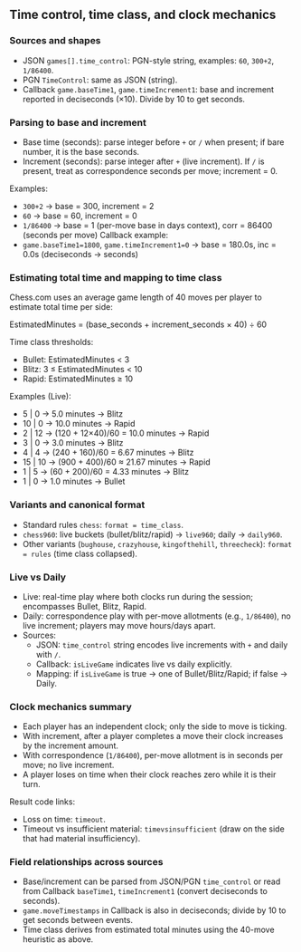 ## Time control, time class, and clock mechanics

### Sources and shapes
- JSON `games[].time_control`: PGN-style string, examples: `60`, `300+2`, `1/86400`.
- PGN `TimeControl`: same as JSON (string).
- Callback `game.baseTime1`, `game.timeIncrement1`: base and increment reported in deciseconds (×10). Divide by 10 to get seconds.

### Parsing to base and increment
- Base time (seconds): parse integer before `+` or `/` when present; if bare number, it is the base seconds.
- Increment (seconds): parse integer after `+` (live increment). If `/` is present, treat as correspondence seconds per move; increment = 0.

Examples:
- `300+2` → base = 300, increment = 2
- `60` → base = 60, increment = 0
- `1/86400` → base = 1 (per-move base in days context), corr = 86400 (seconds per move)
Callback example:
- `game.baseTime1=1800`, `game.timeIncrement1=0` → base = 180.0s, inc = 0.0s (deciseconds → seconds)

### Estimating total time and mapping to time class
Chess.com uses an average game length of 40 moves per player to estimate total time per side:

EstimatedMinutes = (base_seconds + increment_seconds × 40) ÷ 60

Time class thresholds:
- Bullet: EstimatedMinutes < 3
- Blitz: 3 ≤ EstimatedMinutes < 10
- Rapid: EstimatedMinutes ≥ 10

Examples (Live):
- 5 | 0 → 5.0 minutes → Blitz
- 10 | 0 → 10.0 minutes → Rapid
- 2 | 12 → (120 + 12×40)/60 = 10.0 minutes → Rapid
- 3 | 0 → 3.0 minutes → Blitz
- 4 | 4 → (240 + 160)/60 = 6.67 minutes → Blitz
- 15 | 10 → (900 + 400)/60 ≈ 21.67 minutes → Rapid
- 1 | 5 → (60 + 200)/60 = 4.33 minutes → Blitz
- 1 | 0 → 1.0 minutes → Bullet

### Variants and canonical format
- Standard rules `chess`: `format = time_class`.
- `chess960`: live buckets (bullet/blitz/rapid) → `live960`; daily → `daily960`.
- Other variants (`bughouse`, `crazyhouse`, `kingofthehill`, `threecheck`): `format = rules` (time class collapsed).

### Live vs Daily
- Live: real-time play where both clocks run during the session; encompasses Bullet, Blitz, Rapid.
- Daily: correspondence play with per-move allotments (e.g., `1/86400`), no live increment; players may move hours/days apart.
- Sources:
  - JSON: `time_control` string encodes live increments with `+` and daily with `/`.
  - Callback: `isLiveGame` indicates live vs daily explicitly.
  - Mapping: if `isLiveGame` is true → one of Bullet/Blitz/Rapid; if false → Daily.

### Clock mechanics summary
- Each player has an independent clock; only the side to move is ticking.
- With increment, after a player completes a move their clock increases by the increment amount.
- With correspondence (`1/86400`), per-move allotment is in seconds per move; no live increment.
- A player loses on time when their clock reaches zero while it is their turn.

Result code links:
- Loss on time: `timeout`.
- Timeout vs insufficient material: `timevsinsufficient` (draw on the side that had material insufficiency).

### Field relationships across sources
- Base/increment can be parsed from JSON/PGN `time_control` or read from Callback `baseTime1`, `timeIncrement1` (convert deciseconds to seconds).
- `game.moveTimestamps` in Callback is also in deciseconds; divide by 10 to get seconds between events.
- Time class derives from estimated total minutes using the 40-move heuristic as above.
